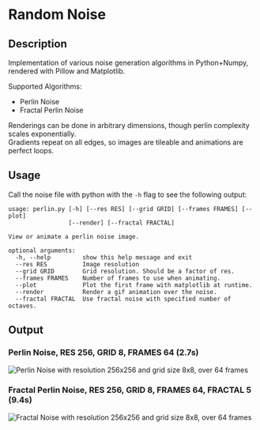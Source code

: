 # Random Noise

## Description

Implementation of various noise generation algorithms in Python+Numpy, rendered with Pillow and Matplotlib.

Supported Algorithms:
- Perlin Noise
- Fractal Perlin Noise

Renderings can be done in arbitrary dimensions, though perlin complexity scales exponentially.<br/>
Gradients repeat on all edges, so images are tileable and animations are perfect loops.


## Usage

Call the noise file with python with the `-h` flag to see the following output:

```
usage: perlin.py [-h] [--res RES] [--grid GRID] [--frames FRAMES] [--plot]
                 [--render] [--fractal FRACTAL]

View or animate a perlin noise image.

optional arguments:
  -h, --help         show this help message and exit
  --res RES          Image resolution
  --grid GRID        Grid resolution. Should be a factor of res.
  --frames FRAMES    Number of frames to use when animating.
  --plot             Plot the first frame with matplotlib at runtime.
  --render           Render a gif animation over the noise.
  --fractal FRACTAL  Use fractal noise with specified number of octaves.
```

## Output

### Perlin Noise, RES 256, GRID 8, FRAMES 64 (2.7s)

![Perlin Noise with resolution 256x256 and grid size 8x8, over 64 frames](./output/perlin-256-8.gif)

### Fractal Perlin Noise, RES 256, GRID 8, FRAMES 64, FRACTAL 5 (9.4s)

![Fractal Noise with resolution 256x256 and grid size 8x8, over 64 frames](./output/fractal-256-8.gif)
